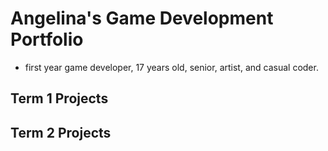 # Angelina's Game Development Portfolio
- first year game developer, 17 years old, senior, artist, and casual coder.

## Term 1 Projects

## Term 2 Projects
